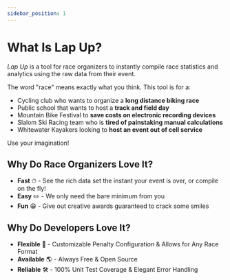 ```yaml
---
sidebar_position: 1
---
```


# What Is Lap Up?

*Lap Up* is a tool for race organizers to instantly compile race statistics and analytics
using the raw data from their event. 

The word "race" means exactly what you think. This tool is for a:
* Cycling club who wants to organize a **long distance biking race**
* Public school that wants to host a **track and field day**
* Mountain Bike Festival to **save costs on electronic recording devices**
* Slalom Ski Racing team who is **tired of painstaking manual calculations**
* Whitewater Kayakers looking to **host an event out of cell service**

Use your imagination!

## Why Do Race Organizers Love It?

* **Fast** ⏱ - See the rich data set the instant your event is over, or compile on the
  fly!
* **Easy** ✏️ - We only need the bare minimum from you
* **Fun** 😁 - Give out creative awards guaranteed to crack some smiles

## Why Do Developers Love It?

* **Flexible** 💪 - Customizable Penalty Configuration & Allows for Any Race Format
* **Available** 🌎 - Always Free & Open Source
* **Reliable** 🛠 - 100% Unit Test Coverage & Elegant Error Handling
